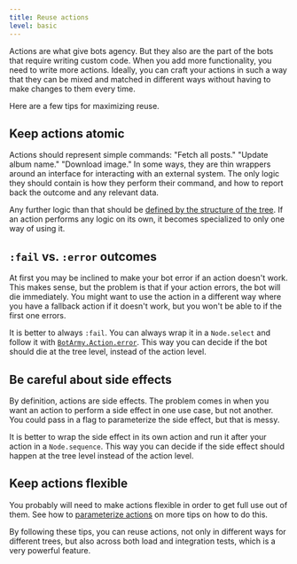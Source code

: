```yaml
---
title: Reuse actions
level: basic
---
```


Actions are what give bots agency. But they also are the part of the bots that
require writing custom code. When you add more functionality, you need to write more
actions. Ideally, you can craft your actions in such a way that they can be mixed
and matched in different ways without having to make changes to them every time.

Here are a few tips for maximizing reuse.

## Keep actions atomic

Actions should represent simple commands: "Fetch all posts." "Update album name."
"Download image." In some ways, they are thin wrappers around an interface for
interacting with an external system. The only logic they should contain is how they
perform their command, and how to report back the outcome and any relevant data.

Any further logic than that should be [defined by the structure of the tree][logic].
If an action performs any logic on its own, it becomes specialized to only one way of
using it.

## `:fail` vs. `:error` outcomes

At first you may be inclined to make your bot error if an action doesn't work. This
makes sense, but the problem is that if your action errors, the bot will die
immediately. You might want to use the action in a different way where you have a
fallback action if it doesn't work, but you won't be able to if the first one errors.

It is better to always `:fail`. You can always wrap it in a `Node.select` and follow
it with [`BotArmy.Action.error`][error]. This way you can decide if the bot should
die
at the tree level, instead of the action level.

## Be careful about side effects

By definition, actions are side effects. The problem comes in when you want an
action to perform a side effect in one use case, but not another. You could pass in
a flag to parameterize the side effect, but that is messy.

It is better to wrap the side effect in its own action and run it after your action
in a `Node.sequence`. This way you can decide if the side effect should happen at the
tree level instead of the action level.

## Keep actions flexible

You probably will need to make actions flexible in order to get full use out of them.
See how to [parameterize actions][flexible] on more tips on how to do this.

By following these tips, you can reuse actions, not only in different ways for
different trees, but also across both load and integration tests, which is a very
powerful feature.

[logic]: ../conditionally-run-actions/
[error]: https://git.corp.adobe.com/pages/manticore/bot_army/BotArmy.Actions.html#error/2
[flexible]: ../parameterize-actions/
